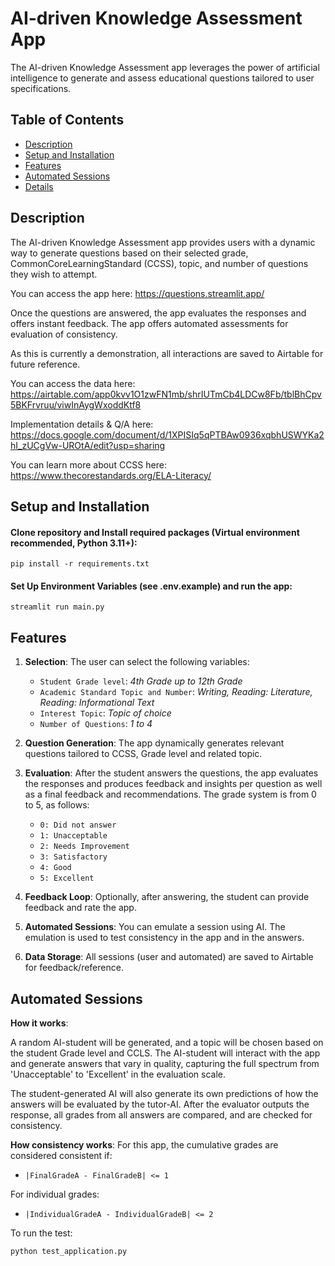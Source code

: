 # AI-driven Knowledge Assessment App

The AI-driven Knowledge Assessment app leverages the power of artificial intelligence to generate and assess educational questions tailored to user specifications.

## Table of Contents
- [Description](#description)
- [Setup and Installation](#setup-and-installation)
- [Features](#features)
- [Automated Sessions](#automated-sessions)
- [Details](#details)

## Description

The AI-driven Knowledge Assessment app provides users with a dynamic way to generate questions based on their selected grade, CommonCoreLearningStandard (CCSS), topic, and number of questions they wish to attempt. 

You can access the app here:
https://questions.streamlit.app/

Once the questions are answered, the app evaluates the responses and offers instant feedback. The app offers automated assessments for evaluation of consistency.

As this is currently a demonstration, all interactions are saved to Airtable for future reference. 

You can access the data here:
https://airtable.com/app0kvv1O1zwFN1mb/shrIUTmCb4LDCw8Fb/tblBhCpv5BKFrvruu/viwInAygWxoddKtf8

Implementation details & Q/A here:
https://docs.google.com/document/d/1XPISIq5qPTBAw0936xqbhUSWYKa2hI_zUCgVw-UROtA/edit?usp=sharing

You can learn more about CCSS here:
https://www.thecorestandards.org/ELA-Literacy/

## Setup and Installation

#### Clone repository and Install required packages (Virtual environment recommended, Python 3.11+):
```
pip install -r requirements.txt
```

#### Set Up Environment Variables (see .env.example) and run the app:

```
streamlit run main.py
```

## Features
1. **Selection**:  The user can select the following variables: 
    - `Student Grade level`: *4th Grade up to 12th Grade* 
    - `Academic Standard Topic and Number`: *Writing, Reading: Literature, Reading: Informational Text*
    - `Interest Topic`: *Topic of choice* 
    - `Number of Questions`: *1 to 4*

2. **Question Generation**: The app dynamically generates relevant questions tailored to CCSS, Grade level and related topic.
3. **Evaluation**: After the student answers the questions, the app evaluates the responses and produces feedback and insights per question as well as a final feedback and recommendations. The grade system is from 0 to 5, as follows: 
    
    - `0: Did not answer`
    - `1: Unacceptable` 
    - `2: Needs Improvement` 
    - `3: Satisfactory` 
    - `4: Good` 
    - `5: Excellent`

4. **Feedback Loop**: Optionally, after answering, the student can provide feedback and rate the app.
5. **Automated Sessions**: You can emulate a session using AI. The emulation is used to test consistency in the app and in the answers.
6. **Data Storage**: All sessions (user and automated) are saved to Airtable for feedback/reference.

## Automated Sessions
    
  **How it works**:
  
  A random AI-student will be generated, and a topic will be chosen based on the student Grade level and CCLS. The AI-student will interact with the app and generate answers that vary in quality, capturing the full spectrum from 'Unacceptable' to 'Excellent' in the evaluation scale. 

  The student-generated AI will also generate its own predictions of how the answers will be evaluated by the tutor-AI. After the evaluator outputs the response, all grades from all answers are compared, and are checked for consistency.

  **How consistency works**: For this app, the cumulative grades are considered consistent if: 
  - `|FinalGradeA - FinalGradeB| <= 1`
  
  For individual grades:
  - `|IndividualGradeA - IndividualGradeB| <= 2`


To run the test:
```bash
python test_application.py
```
